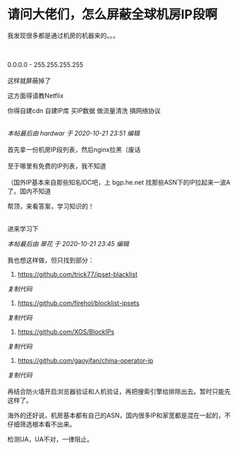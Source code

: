 # 请问大佬们，怎么屏蔽全球机房IP段啊


我发现很多都是通过机房的机器来的。。。<br />
<br />
<br />


0.0.0.0 - 255.255.255.255<br />
<br />
这样就屏蔽掉了<img src="static/image/smiley/default/lol.gif" smilieid="12" border="0" alt="" />

这方面得请教Netflix

你得自建cdn 自建IP库 买IP数据 做流量清洗 搞网络协议<br />
<br />
<img id="aimg_E4Abx" onclick="zoom(this, this.src, 0, 0, 0)" class="zoom" src="https://imgurl.mxdreamx.com/2020/10/20/TOIMG3555c1020074632N.png" onmouseover="img_onmouseoverfunc(this)" onload="thumbImg(this)" border="0" alt="" />

<i class="pstatus"> 本帖最后由 hardwar 于 2020-10-21 23:51 编辑 </i><br />
<br />
<img src="static/image/smiley/yct/010.gif" smilieid="41" border="0" alt="" />首先拿一份机房IP段列表，然后nginx拉黑（废话<br />
<br />
至于哪里有免费的IP列表，我不知道<img src="static/image/smiley/yct/006.gif" smilieid="32" border="0" alt="" /><br />
<br />
（国外IP基本来自那些知名IDC吧，上 bgp.he.net 找那些ASN下的IP拉起来一波A了。国内不知道

帮顶，来看答案，学习知识的！<br />
<br />
<img src="static/image/smiley/default/lol.gif" smilieid="12" border="0" alt="" /><img src="static/image/smiley/default/lol.gif" smilieid="12" border="0" alt="" /><img src="static/image/smiley/default/lol.gif" smilieid="12" border="0" alt="" />

进来学习下

<i class="pstatus"> 本帖最后由 翠花 于 2020-10-21 23:45 编辑 </i><br />
<br />
我也想这样做，但只找到部分：<br /><div class="blockcode"><div id="code_uXL"><ol><li>https://github.com/trick77/ipset-blacklist</ol></div><em onclick="copycode($('code_uXL'));">复制代码</em></div><div class="blockcode"><div id="code_r5O"><ol><li>https://github.com/firehol/blocklist-ipsets</ol></div><em onclick="copycode($('code_r5O'));">复制代码</em></div><div class="blockcode"><div id="code_UJL"><ol><li>https://github.com/XOS/BlockIPs</ol></div><em onclick="copycode($('code_UJL'));">复制代码</em></div><div class="blockcode"><div id="code_KXx"><ol><li>https://github.com/gaoyifan/china-operator-ip</ol></div><em onclick="copycode($('code_KXx'));">复制代码</em></div><br />
再结合防火墙开启浏览器验证和人机验证，再把搜索引擎给排除出去。暂时只能先这样了。

海外的还好说，机房基本都有自己的ASN，国内很多IP和家宽都是混在一起的，不仔细筛选根本看不出来。

检测UA，UA不对，一律阻止。
